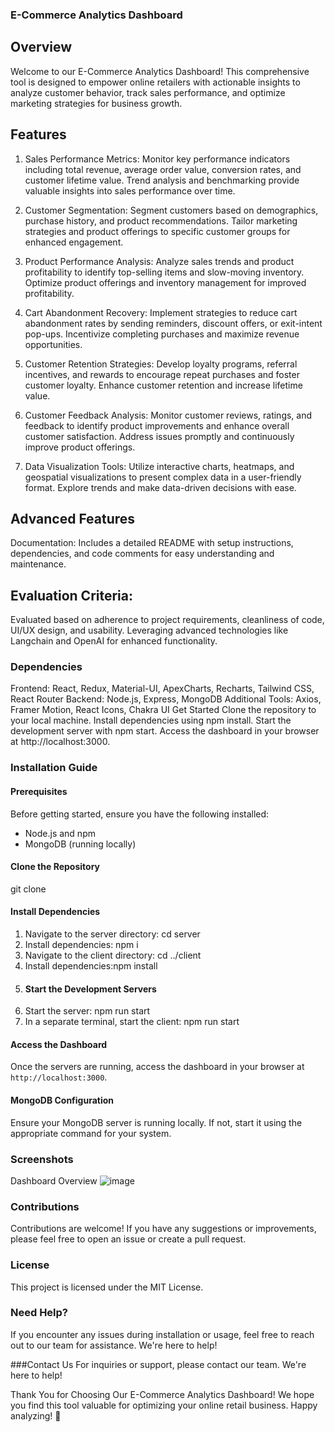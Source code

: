 
### E-Commerce Analytics Dashboard

## Overview
Welcome to our E-Commerce Analytics Dashboard! This comprehensive tool is designed to empower online retailers with actionable insights to analyze customer behavior, track sales performance, and optimize marketing strategies for business growth.

## Features
1. Sales Performance Metrics: Monitor key performance indicators including total revenue, average order value, conversion rates, and customer lifetime value. Trend analysis and benchmarking provide valuable insights into sales performance over time.

2. Customer Segmentation: Segment customers based on demographics, purchase history, and product recommendations. Tailor marketing strategies and product offerings to specific customer groups for enhanced engagement.

3. Product Performance Analysis: Analyze sales trends and product profitability to identify top-selling items and slow-moving inventory. Optimize product offerings and inventory management for improved profitability.

4. Cart Abandonment Recovery: Implement strategies to reduce cart abandonment rates by sending reminders, discount offers, or exit-intent pop-ups. Incentivize completing purchases and maximize revenue opportunities.

5. Customer Retention Strategies: Develop loyalty programs, referral incentives, and rewards to encourage repeat purchases and foster customer loyalty. Enhance customer retention and increase lifetime value.

6. Customer Feedback Analysis: Monitor customer reviews, ratings, and feedback to identify product improvements and enhance overall customer satisfaction. Address issues promptly and continuously improve product offerings.

7. Data Visualization Tools: Utilize interactive charts, heatmaps, and geospatial visualizations to present complex data in a user-friendly format. Explore trends and make data-driven decisions with ease.

## Advanced Features
Documentation: Includes a detailed README with setup instructions, dependencies, and code comments for easy understanding and maintenance.

## Evaluation Criteria: 
Evaluated based on adherence to project requirements, cleanliness of code, UI/UX design, and usability. Leveraging advanced technologies like Langchain and OpenAI for enhanced functionality.

### Dependencies
Frontend: React, Redux, Material-UI, ApexCharts, Recharts, Tailwind CSS, React Router
Backend: Node.js, Express, MongoDB
Additional Tools: Axios, Framer Motion, React Icons, Chakra UI
Get Started
Clone the repository to your local machine.
Install dependencies using npm install.
Start the development server with npm start.
Access the dashboard in your browser at http://localhost:3000.

### Installation Guide

#### Prerequisites
Before getting started, ensure you have the following installed:
- Node.js and npm
- MongoDB (running locally)

#### Clone the Repository
git clone <repository-url>

#### Install Dependencies
1. Navigate to the server directory:
cd server
2. Install dependencies: npm i
3. Navigate to the client directory: cd ../client
4. Install dependencies:npm install
5. #### Start the Development Servers
6. Start the server: npm run start
7. In a separate terminal, start the client: npm run start
 
#### Access the Dashboard
Once the servers are running, access the dashboard in your browser at `http://localhost:3000`.

#### MongoDB Configuration
Ensure your MongoDB server is running locally. If not, start it using the appropriate command for your system.

### Screenshots
Dashboard Overview ![image](https://github.com/abhishek20111/interviewBit-Cb/assets/86569824/daa9dc30-4f93-4442-9a68-d6af1083eecd)


### Contributions
Contributions are welcome! If you have any suggestions or improvements, please feel free to open an issue or create a pull request.

### License
This project is licensed under the MIT License.

### Need Help?
If you encounter any issues during installation or usage, feel free to reach out to our team for assistance. We're here to help!

###Contact Us
For inquiries or support, please contact our team. We're here to help!

Thank You for Choosing Our E-Commerce Analytics Dashboard!
We hope you find this tool valuable for optimizing your online retail business. Happy analyzing! 🚀
